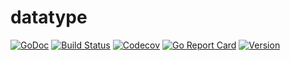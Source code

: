 # datatype

[![GoDoc](https://img.shields.io/badge/go-documentation-blue.svg?style=flat-square)](http://pkg.go.dev/github.com/benpate/rosetta/map)
[![Build Status](https://img.shields.io/github/workflow/status/benpate/datatype/Go/main)](https://github.com/benpate/rosetta/map/actions/workflows/go.yml)
[![Codecov](https://img.shields.io/codecov/c/github/benpate/datatype.svg?style=flat-square)](https://codecov.io/gh/benpate/datatype)
[![Go Report Card](https://goreportcard.com/badge/github.com/benpate/rosetta/map?style=flat-square)](https://goreportcard.com/report/github.com/benpate/rosetta/map)
[![Version](https://img.shields.io/github/v/release/benpate/datatype?include_prereleases&style=flat-square&color=brightgreen)](https://github.com/benpate/rosetta/map/releases)
